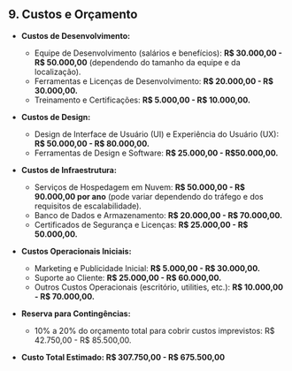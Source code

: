 ## 9. Custos e Orçamento

- **Custos de Desenvolvimento:**

  - Equipe de Desenvolvimento (salários e benefícios): **R$ 30.000,00 - R$ 50.000,00** (dependendo do tamanho da equipe e da localização).
  - Ferramentas e Licenças de Desenvolvimento: **R$ 20.000,00 - R$ 30.000,00.**
  - Treinamento e Certificações: **R$ 5.000,00 - R$ 10.000,00.**

- **Custos de Design:**

  - Design de Interface de Usuário (UI) e Experiência do Usuário (UX): **R$ 50.000,00 - R$ 80.000,00.**
  - Ferramentas de Design e Software: **R$ 25.000,00 - R$50.000,00.**

- **Custos de Infraestrutura:**

  - Serviços de Hospedagem em Nuvem: **R$ 50.000,00 - R$ 90.000,00 por ano** (pode variar dependendo do tráfego e dos requisitos de escalabilidade).
  - Banco de Dados e Armazenamento: **R$ 20.000,00 - R$ 70.000,00.**
  - Certificados de Segurança e Licenças: **R$ 25.000,00 - R$ 50.000,00.**

- **Custos Operacionais Iniciais:**

  - Marketing e Publicidade Inicial: **R$ 5.000,00 - R$ 30.000,00.**
  - Suporte ao Cliente: **R$ 25.000,00 - R$ 60.000,00.**
  - Outros Custos Operacionais (escritório, utilities, etc.): **R$ 10.000,00 - R$ 70.000,00.**

- **Reserva para Contingências:**

  - 10% a 20% do orçamento total para cobrir custos imprevistos: R$ 42.750,00 - R$ 85.500,00.

- **Custo Total Estimado: R$ 307.750,00 - R$ 675.500,00**